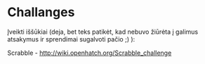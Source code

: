 # Challanges
Įveikti iššūkiai (deja, bet teks patikėt, kad nebuvo žiūrėta į galimus atsakymus ir sprendimai sugalvoti pačio ;) ):

Scrabble - http://wiki.openhatch.org/Scrabble_challenge

